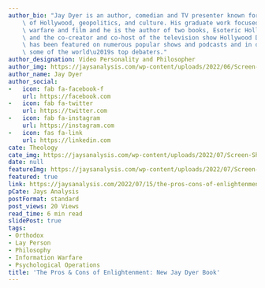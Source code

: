 ```yaml
---
author_bio: "Jay Dyer is an author, comedian and TV presenter known for his deep analysis\
    \ of Hollywood, geopolitics, and culture. His graduate work focused on psychological\
    \ warfare and film and he is the author of two books, Esoteric Hollywood 1 & 2\
    \ and the co-creator and co-host of the television show Hollywood Decoded. He\
    \ has been featured on numerous popular shows and podcasts and in debates with\
    \ some of the world\u2019s top debaters."
author_designation: Video Personality and Philosopher
author_img: https://jaysanalysis.com/wp-content/uploads/2022/06/Screen-Shot-2022-05-27-at-12.29.11-PM-600x562.png
author_name: Jay Dyer
author_social:
-   icon: fab fa-facebook-f
    url: https://facebook.com
-   icon: fab fa-twitter
    url: https://twitter.com
-   icon: fab fa-instagram
    url: https://instagram.com
-   icon: fas fa-link
    url: https://linkedin.com
cate: Theology
cate_img: https://jaysanalysis.com/wp-content/uploads/2022/07/Screen-Shot-2022-07-15-at-10.30.17-AM-300x136.png
date: null
featureImg: https://jaysanalysis.com/wp-content/uploads/2022/07/Screen-Shot-2022-07-15-at-10.30.17-AM-300x136.png
featured: true
link: https://jaysanalysis.com/2022/07/15/the-pros-cons-of-enlightenment-new-jay-dyer-book/
pCate: Jays Analysis
postFormat: standard
post_views: 20 Views
read_time: 6 min read
slidePost: true
tags:
- Orthodox
- Lay Person
- Philosophy
- Information Warfare
- Psychological Operations
title: 'The Pros & Cons of Enlightenment: New Jay Dyer Book'
---
```

